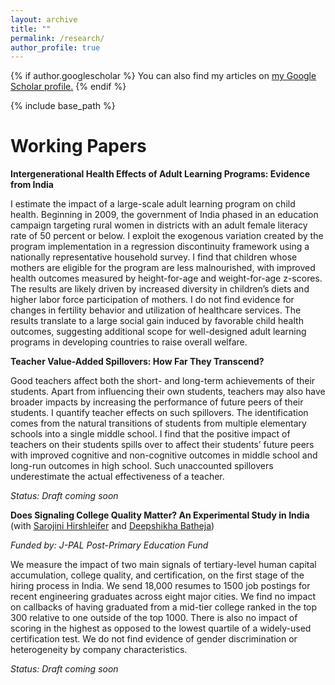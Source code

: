 ```yaml
---
layout: archive
title: ""
permalink: /research/
author_profile: true
---
```



{% if author.googlescholar %}
  You can also find my articles on <u><a href="{{author.googlescholar}}">my Google Scholar profile</a>.</u>
{% endif %}

{% include base_path %}

# Working Papers

**Intergenerational Health Effects of Adult Learning Programs: Evidence from India**

<!-- **Intergenerational Health Effects of Adult Learning Programs: Evidence from India** ([Job Market Paper](/files/JMP_Kaur2022.pdf)) -->



<!-- [(Draft)](https://papers.ssrn.com/sol3/papers.cfm?abstract_id=4120022) -->
 
I estimate the impact of a large-scale adult learning program on child health. Beginning in 2009, the government of India phased in an education campaign targeting rural women in districts with an adult female literacy rate of 50 percent or below. I exploit the exogenous variation created by the program implementation in a regression discontinuity framework using a nationally representative household survey. I find that children whose mothers are eligible for the program are less malnourished, with improved health outcomes measured by height-for-age and weight-for-age z-scores. The results are likely driven by increased diversity in children’s diets and higher labor force participation of mothers. I do not find evidence for changes in fertility behavior and utilization of healthcare services. The results translate to a large social gain induced by favorable child health outcomes, suggesting additional scope for well-designed adult learning programs in developing countries to raise overall welfare.


**Teacher Value-Added Spillovers: How Far They Transcend?**

Good teachers affect both the short- and long-term achievements of their students. Apart from influencing their own students, teachers may also have broader impacts by increasing the performance of future peers of their students. I quantify teacher effects on such spillovers. The identification comes from the natural transitions of students from multiple elementary schools into a single middle school. I find that the positive impact of teachers on their students spills over to affect their students’ future peers with improved cognitive and non-cognitive outcomes in middle school and long-run outcomes in high school. Such unaccounted spillovers underestimate the actual effectiveness of a teacher.

*Status: Draft coming soon*
   
**Does Signaling College Quality Matter? An Experimental Study in India** (with [Sarojini Hirshleifer](https://profiles.ucr.edu/app/home/profile/shirsh) and [Deepshikha Batheja](https://www.deepshikhabatheja.com))

*Funded by: J-PAL Post-Primary Education Fund*

We measure the impact of two main signals of tertiary-level human capital accumulation, college quality, and certification, on the first stage of the hiring process in India. We send 18,000 resumes to 1500 job postings for recent engineering graduates across eight major cities. We find no impact on callbacks of having graduated from a mid-tier college ranked in the top 300 relative to one outside of the top 1000. There is also no impact of scoring in the highest as opposed to the lowest quartile of a widely-used certification test. We do not find evidence of gender discrimination or heterogeneity by company characteristics.

*Status: Draft coming soon*

<!-- # Work in Progress  -->

<!-- **Curriculum Reforms, Adult Health, and Mortality** (with [Bahadir Dursun](https://sites.google.com/site/dursunbahadir/home), [Ozkan Eren](http://www.ozkaneren.com) and [Erdal Tekin](https://sites.google.com/view/etekin)) -->

<!-- *Status: Data agreement in progress* -->
